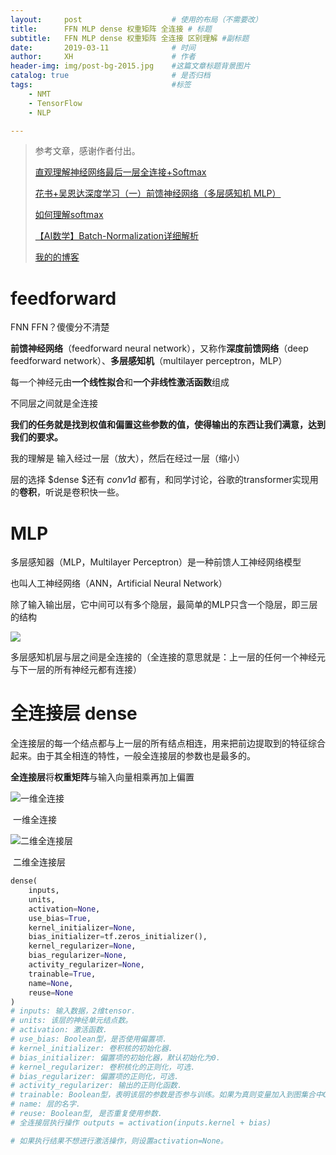 ```yaml
---
layout:     post   				    # 使用的布局（不需要改）
title:      FFN MLP dense 权重矩阵 全连接 # 标题 
subtitle:   FFN MLP dense 权重矩阵 全连接 区别理解 #副标题
date:       2019-03-11 				# 时间
author:     XH 						# 作者
header-img: img/post-bg-2015.jpg 	#这篇文章标题背景图片
catalog: true 						# 是否归档
tags:								#标签
    - NMT
    - TensorFlow
    - NLP

---
```



> 参考文章，感谢作者付出。
>
> [直观理解神经网络最后一层全连接+Softmax](https://blog.csdn.net/blogshinelee/article/details/84826837/)
>
> [花书+吴恩达深度学习（一）前馈神经网络（多层感知机 MLP）](https://blog.csdn.net/zhq9695/article/details/84337984/)
>
> [如何理解softmax ](https://blog.csdn.net/qq_31713935/article/details/78784408/)
>
> [【AI数学】Batch-Normalization详细解析](https://blog.csdn.net/leviopku/article/details/83109422/)
>
> [我的的博客](https://xinghanzzy.github.io/)



# feedforward

FNN FFN？傻傻分不清楚 

**前馈神经网络**（feedforward neural network），又称作**深度前馈网络**（deep feedforward network）、**多层感知机**（multilayer perceptron，MLP） 

每一个神经元由**一个线性拟合**和**一个非线性激活函数**组成 

不同层之间就是全连接

**我们的任务就是找到权值和偏置这些参数的值，使得输出的东西让我们满意，达到我们的要求。** 

我的理解是 输入经过一层（放大），然后在经过一层（缩小）

层的选择 $dense $还有 $conv1d$ 都有，和同学讨论，谷歌的transformer实现用的**卷积**，听说是卷积快一些。

# MLP

多层感知器（MLP，Multilayer Perceptron）是一种前馈人工神经网络模型 

也叫人工神经网络（ANN，Artificial Neural Network） 

除了输入输出层，它中间可以有多个隐层，最简单的MLP只含一个隐层，即三层的结构 

![](https://ws1.sinaimg.cn/large/4ac7f217ly1g0zzty4jbuj207x03mwer.jpg)

多层感知机层与层之间是全连接的（全连接的意思就是：上一层的任何一个神经元与下一层的所有神经元都有连接） 



# 全连接层 dense

全连接层的每一个结点都与上一层的所有结点相连，用来把前边提取到的特征综合起来。由于其全相连的特性，一般全连接层的参数也是最多的。 

**全连接层**将**权重矩阵**与输入向量相乘再加上偏置 

![一维全连接](https://ws1.sinaimg.cn/large/4ac7f217ly1g1001xjzuqj20b00bb74v.jpg)

​										  一维全连接

![二维全连接层 ](https://ws1.sinaimg.cn/large/4ac7f217ly1g10023khdej20dz0dpwfd.jpg)

​										二维全连接层

```python
dense(
    inputs,
    units,
    activation=None,
    use_bias=True,
    kernel_initializer=None,
    bias_initializer=tf.zeros_initializer(),
    kernel_regularizer=None,
    bias_regularizer=None,
    activity_regularizer=None,
    trainable=True,
    name=None,
    reuse=None
)
# inputs: 输入数据，2维tensor.
# units: 该层的神经单元结点数。
# activation: 激活函数.
# use_bias: Boolean型，是否使用偏置项.
# kernel_initializer: 卷积核的初始化器.
# bias_initializer: 偏置项的初始化器，默认初始化为0.
# kernel_regularizer: 卷积核化的正则化，可选.
# bias_regularizer: 偏置项的正则化，可选.
# activity_regularizer: 输出的正则化函数.
# trainable: Boolean型，表明该层的参数是否参与训练。如果为真则变量加入到图集合中GraphKeys.TRAINABLE_VARIABLES (see tf.Variable).
# name: 层的名字.
# reuse: Boolean型, 是否重复使用参数.
# 全连接层执行操作 outputs = activation(inputs.kernel + bias)

# 如果执行结果不想进行激活操作，则设置activation=None。
```


